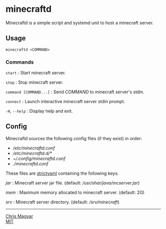# minecraftd

Minecraftd is a simple script and systemd unit to host a minecraft server.

## Usage

    minecraftd <COMMAND>

### Commands

`start`
: Start minecraft server.

`stop`
: Stop minecraft server.

`command [COMMAND...]`
: Send *COMMAND* to minecraft server's stdin.

`connect`
: Launch interactive minecraft server stdin prompt.

`-H`, `--help`
: Display help and exit.

## Config

Minecraftd sources the following config files (if they exist) in order:
- */etc/minecraftd.conf*
- */etc/minecraftd.d/\**
- *~/.config/minecraftd.conf*
- *./minecraftd.conf*

These files are [strictyaml][syaml] containing the following keys:

*jar*
: Minecraft server jar file. (default: */usr/shar/java/mcserver.jar*)

*mem*
: Maximum memory allocated to minecraft server. (default: 2G)

*srv*
: Minecraft server directory. (default: */srv/minecraft*)

----
[Chris Magyar](https://mags.zone)\
[MIT](https://opensource.org/licenses/MIT)

[syaml]: https://hitchdev.com/strictyaml/

<!--metadata:
author: Chris Magyar <c.magyar.ec@gmail.com>
description: Automated symbolic link creator.
keywords: uln, link, symbolic link
css: ../css/main.css
-->
